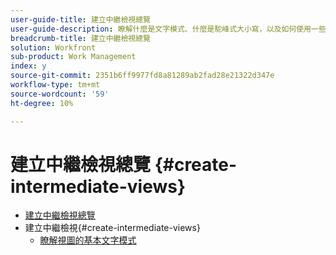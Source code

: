 ```yaml
---
user-guide-title: 建立中繼檢視總覽
user-guide-description: 瞭解什麼是文字模式、什麼是駝峰式大小寫，以及如何使用一些基本的「隨插即用」文字模式程式碼區塊來建立超出標準產生器功能的檢視。
breadcrumb-title: 建立中繼檢視總覽
solution: Workfront
sub-product: Work Management
index: y
source-git-commit: 2351b6ff9977fd8a81289ab2fad28e21322d347e
workflow-type: tm+mt
source-wordcount: '59'
ht-degree: 10%

---
```




# 建立中繼檢視總覽 {#create-intermediate-views}

+ [建立中繼檢視總覽](overview.md)
+ 建立中繼檢視{#create-intermediate-views}
   + [瞭解視圖的基本文字模式](basic-text-mode-for-views.md)


